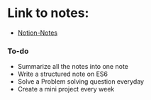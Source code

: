 # Link to notes:

- [Notion-Notes](https://www.notion.so/JavaScript-db8637374473474d86f204dddf739674)

### To-do
- Summarize all the notes into one note
- Write a structured note on ES6
- Solve a Problem solving question everyday
- Create a mini project every week

